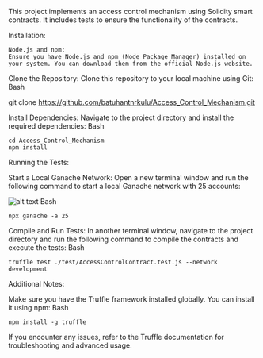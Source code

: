 This project implements an access control mechanism using Solidity smart contracts. It includes tests to ensure the functionality of the contracts.

Installation:

    Node.js and npm:
    Ensure you have Node.js and npm (Node Package Manager) installed on your system. You can download them from the official Node.js website.   

Clone the Repository:
Clone this repository to your local machine using Git:
Bash

git clone https://github.com/batuhantnrkulu/Access_Control_Mechanism.git

Install Dependencies:
Navigate to the project directory and install the required dependencies:
Bash

    cd Access_Control_Mechanism
    npm install

Running the Tests:

Start a Local Ganache Network:
Open a new terminal window and run the following command to start a local Ganache network with 25 accounts:

![alt text]([http://url/to/img.png](https://github.com/batuhantnrkulu/Access_Control_Mechanism/blob/main/readme1.PNG?raw=true))
Bash

    npx ganache -a 25

Compile and Run Tests:
In another terminal window, navigate to the project directory and run the following command to compile the contracts and execute the tests:
Bash

    truffle test ./test/AccessControlContract.test.js --network development

Additional Notes:

Make sure you have the Truffle framework installed globally. You can install it using npm:
Bash

    npm install -g truffle

If you encounter any issues, refer to the Truffle documentation for troubleshooting and advanced usage.
